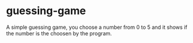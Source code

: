# guessing-game
A simple guessing game, you choose a number from 0 to 5 and it shows if the number is the choosen by the program.
